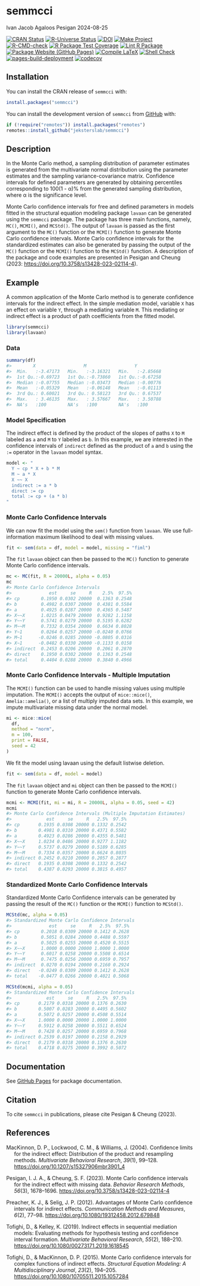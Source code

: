 semmcci
================
Ivan Jacob Agaloos Pesigan
2024-08-25

<!-- README.md is generated from .setup/readme/README.Rmd. Please edit that file -->

<!-- badges: start -->

[![CRAN
Status](https://www.r-pkg.org/badges/version/semmcci)](https://cran.r-project.org/package=semmcci)
[![R-Universe
Status](https://jeksterslab.r-universe.dev/badges/semmcci)](https://jeksterslab.r-universe.dev)
[![DOI](https://zenodo.org/badge/DOI/10.3758/s13428-023-02114-4.svg)](https://doi.org/10.3758/s13428-023-02114-4)
[![Make
Project](https://github.com/jeksterslab/semmcci/actions/workflows/make.yml/badge.svg)](https://github.com/jeksterslab/semmcci/actions/workflows/make.yml)
[![R-CMD-check](https://github.com/jeksterslab/semmcci/actions/workflows/check-full.yml/badge.svg)](https://github.com/jeksterslab/semmcci/actions/workflows/check-full.yml)
[![R Package Test
Coverage](https://github.com/jeksterslab/semmcci/actions/workflows/test-coverage.yml/badge.svg)](https://github.com/jeksterslab/semmcci/actions/workflows/test-coverage.yml)
[![Lint R
Package](https://github.com/jeksterslab/semmcci/actions/workflows/lint.yml/badge.svg)](https://github.com/jeksterslab/semmcci/actions/workflows/lint.yml)
[![Package Website (GitHub
Pages)](https://github.com/jeksterslab/semmcci/actions/workflows/pkgdown-gh-pages.yml/badge.svg)](https://github.com/jeksterslab/semmcci/actions/workflows/pkgdown-gh-pages.yml)
[![Compile
LaTeX](https://github.com/jeksterslab/semmcci/actions/workflows/latex.yml/badge.svg)](https://github.com/jeksterslab/semmcci/actions/workflows/latex.yml)
[![Shell
Check](https://github.com/jeksterslab/semmcci/actions/workflows/shellcheck.yml/badge.svg)](https://github.com/jeksterslab/semmcci/actions/workflows/shellcheck.yml)
[![pages-build-deployment](https://github.com/jeksterslab/semmcci/actions/workflows/pages/pages-build-deployment/badge.svg)](https://github.com/jeksterslab/semmcci/actions/workflows/pages/pages-build-deployment)
[![codecov](https://codecov.io/gh/jeksterslab/semmcci/branch/main/graph/badge.svg?token=KVLUET3DJ6)](https://codecov.io/gh/jeksterslab/semmcci)
<!-- badges: end -->

## Installation

You can install the CRAN release of `semmcci` with:

``` r
install.packages("semmcci")
```

You can install the development version of `semmcci` from
[GitHub](https://github.com/jeksterslab/semmcci) with:

``` r
if (!require("remotes")) install.packages("remotes")
remotes::install_github("jeksterslab/semmcci")
```

## Description

In the Monte Carlo method, a sampling distribution of parameter
estimates is generated from the multivariate normal distribution using
the parameter estimates and the sampling variance-covariance matrix.
Confidence intervals for defined parameters are generated by obtaining
percentiles corresponding to 100(1 - α)% from the generated sampling
distribution, where α is the significance level.

Monte Carlo confidence intervals for free and defined parameters in
models fitted in the structural equation modeling package `lavaan` can
be generated using the `semmcci` package. The package has three main
functions, namely, `MC()`, `MCMI()`, and `MCStd()`. The output of
`lavaan` is passed as the first argument to the `MC()` function or the
`MCMI()` function to generate Monte Carlo confidence intervals. Monte
Carlo confidence intervals for the standardized estimates can also be
generated by passing the output of the `MC()` function or the `MCMI()`
function to the `MCStd()` function. A description of the package and
code examples are presented in Pesigan and Cheung (2023:
<https://doi.org/10.3758/s13428-023-02114-4>).

## Example

A common application of the Monte Carlo method is to generate confidence
intervals for the indirect effect. In the simple mediation model,
variable `X` has an effect on variable `Y`, through a mediating variable
`M`. This mediating or indirect effect is a product of path coefficients
from the fitted model.

``` r
library(semmcci)
library(lavaan)
```

### Data

``` r
summary(df)
#>        X                  M                  Y           
#>  Min.   :-3.47173   Min.   :-3.16321   Min.   :-2.85668  
#>  1st Qu.:-0.69723   1st Qu.:-0.73860   1st Qu.:-0.67258  
#>  Median :-0.07755   Median :-0.03473   Median :-0.00776  
#>  Mean   :-0.05329   Mean   :-0.06148   Mean   :-0.01113  
#>  3rd Qu.: 0.60021   3rd Qu.: 0.58123   3rd Qu.: 0.67537  
#>  Max.   : 3.46135   Max.   : 3.57667   Max.   : 3.50788  
#>  NA's   :100        NA's   :100        NA's   :100
```

### Model Specification

The indirect effect is defined by the product of the slopes of paths `X`
to `M` labeled as `a` and `M` to `Y` labeled as `b`. In this example, we
are interested in the confidence intervals of `indirect` defined as the
product of `a` and `b` using the `:=` operator in the `lavaan` model
syntax.

``` r
model <- "
  Y ~ cp * X + b * M
  M ~ a * X
  X ~~ X
  indirect := a * b
  direct := cp
  total := cp + (a * b)
"
```

### Monte Carlo Confidence Intervals

We can now fit the model using the `sem()` function from `lavaan`. We
use full-information maximum likelihood to deal with missing values.

``` r
fit <- sem(data = df, model = model, missing = "fiml")
```

The `fit` `lavaan` object can then be passed to the `MC()` function to
generate Monte Carlo confidence intervals.

``` r
mc <- MC(fit, R = 20000L, alpha = 0.05)
mc
#> Monte Carlo Confidence Intervals
#>              est     se     R    2.5%  97.5%
#> cp        0.1950 0.0302 20000  0.1363 0.2548
#> b         0.4982 0.0307 20000  0.4381 0.5584
#> a         0.4925 0.0287 20000  0.4365 0.5487
#> X~~X      1.0215 0.0479 20000  0.9282 1.1158
#> Y~~Y      0.5741 0.0279 20000  0.5195 0.6282
#> M~~M      0.7332 0.0354 20000  0.6634 0.8028
#> Y~1       0.0264 0.0257 20000 -0.0240 0.0766
#> M~1      -0.0246 0.0285 20000 -0.0805 0.0316
#> X~1      -0.0482 0.0330 20000 -0.1133 0.0158
#> indirect  0.2453 0.0206 20000  0.2061 0.2870
#> direct    0.1950 0.0302 20000  0.1363 0.2548
#> total     0.4404 0.0288 20000  0.3840 0.4966
```

### Monte Carlo Confidence Intervals - Multiple Imputation

The `MCMI()` function can be used to handle missing values using
multiple imputation. The `MCMI()` accepts the output of `mice::mice()`,
`Amelia::amelia()`, or a list of multiply imputed data sets. In this
example, we impute multivariate missing data under the normal model.

``` r
mi <- mice::mice(
  df,
  method = "norm",
  m = 100,
  print = FALSE,
  seed = 42
)
```

We fit the model using lavaan using the default listwise deletion.

``` r
fit <- sem(data = df, model = model)
```

The `fit` `lavaan` object and `mi` object can then be passed to the
`MCMI()` function to generate Monte Carlo confidence intervals.

``` r
mcmi <- MCMI(fit, mi = mi, R = 20000L, alpha = 0.05, seed = 42)
mcmi
#> Monte Carlo Confidence Intervals (Multiple Imputation Estimates)
#>             est     se     R   2.5%  97.5%
#> cp       0.1935 0.0308 20000 0.1332 0.2542
#> b        0.4981 0.0310 20000 0.4371 0.5582
#> a        0.4923 0.0286 20000 0.4355 0.5481
#> X~~X     1.0234 0.0486 20000 0.9277 1.1182
#> Y~~Y     0.5737 0.0279 20000 0.5189 0.6285
#> M~~M     0.7334 0.0357 20000 0.6624 0.8035
#> indirect 0.2452 0.0210 20000 0.2057 0.2877
#> direct   0.1935 0.0308 20000 0.1332 0.2542
#> total    0.4387 0.0293 20000 0.3815 0.4957
```

### Standardized Monte Carlo Confidence Intervals

Standardized Monte Carlo Confidence intervals can be generated by
passing the result of the `MC()` function or the `MCMI()` function to
`MCStd()`.

``` r
MCStd(mc, alpha = 0.05)
#> Standardized Monte Carlo Confidence Intervals
#>              est     se     R   2.5%  97.5%
#> cp        0.2018 0.0309 20000 0.1412 0.2628
#> b         0.5051 0.0284 20000 0.4488 0.5597
#> a         0.5025 0.0255 20000 0.4520 0.5515
#> X~~X      1.0000 0.0000 20000 1.0000 1.0000
#> Y~~Y      0.6017 0.0258 20000 0.5508 0.6514
#> M~~M      0.7475 0.0256 20000 0.6959 0.7957
#> indirect  0.0270 0.0194 20000 0.2160 0.2924
#> direct   -0.0249 0.0309 20000 0.1412 0.2628
#> total    -0.0477 0.0266 20000 0.4021 0.5068
```

``` r
MCStd(mcmi, alpha = 0.05)
#> Standardized Monte Carlo Confidence Intervals
#>             est     se     R   2.5%  97.5%
#> cp       0.2179 0.0318 20000 0.1376 0.2630
#> b        0.5007 0.0283 20000 0.4495 0.5602
#> a        0.5072 0.0257 20000 0.4508 0.5514
#> X~~X     1.0000 0.0000 20000 1.0000 1.0000
#> Y~~Y     0.5912 0.0258 20000 0.5511 0.6524
#> M~~M     0.7428 0.0257 20000 0.6959 0.7968
#> indirect 0.2539 0.0197 20000 0.2158 0.2929
#> direct   0.2179 0.0318 20000 0.1376 0.2630
#> total    0.4718 0.0275 20000 0.3992 0.5072
```

## Documentation

See [GitHub Pages](https://jeksterslab.github.io/semmcci/index.html) for
package documentation.

## Citation

To cite `semmcci` in publications, please cite Pesigan & Cheung (2023).

## References

<div id="refs" class="references csl-bib-body hanging-indent"
entry-spacing="0" line-spacing="2">

<div id="ref-MacKinnon-Lockwood-Williams-2004" class="csl-entry">

MacKinnon, D. P., Lockwood, C. M., & Williams, J. (2004). Confidence
limits for the indirect effect: Distribution of the product and
resampling methods. *Multivariate Behavioral Research*, *39*(1), 99–128.
<https://doi.org/10.1207/s15327906mbr3901_4>

</div>

<div id="ref-Pesigan-Cheung-2023" class="csl-entry">

Pesigan, I. J. A., & Cheung, S. F. (2023). Monte Carlo confidence
intervals for the indirect effect with missing data. *Behavior Research
Methods*, *56*(3), 1678–1696.
<https://doi.org/10.3758/s13428-023-02114-4>

</div>

<div id="ref-Preacher-Selig-2012" class="csl-entry">

Preacher, K. J., & Selig, J. P. (2012). Advantages of Monte Carlo
confidence intervals for indirect effects. *Communication Methods and
Measures*, *6*(2), 77–98. <https://doi.org/10.1080/19312458.2012.679848>

</div>

<div id="ref-Tofighi-Kelley-2019" class="csl-entry">

Tofighi, D., & Kelley, K. (2019). Indirect effects in sequential
mediation models: Evaluating methods for hypothesis testing and
confidence interval formation. *Multivariate Behavioral Research*,
*55*(2), 188–210. <https://doi.org/10.1080/00273171.2019.1618545>

</div>

<div id="ref-Tofighi-MacKinnon-2015" class="csl-entry">

Tofighi, D., & MacKinnon, D. P. (2015). Monte Carlo confidence intervals
for complex functions of indirect effects. *Structural Equation
Modeling: A Multidisciplinary Journal*, *23*(2), 194–205.
<https://doi.org/10.1080/10705511.2015.1057284>

</div>

</div>

